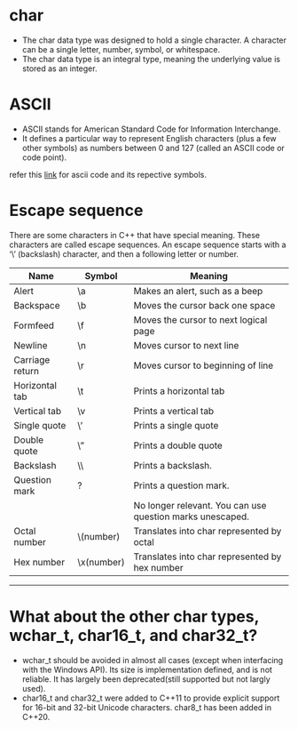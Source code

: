 # __char__

- The char data type was designed to hold a single character. A character can be a single letter, number, symbol, or whitespace.
- The char data type is an integral type, meaning the underlying value is stored as an integer.

# __ASCII__

- ASCII stands for American Standard Code for Information Interchange.
-  It defines a particular way to represent English characters (plus a few other symbols) as numbers between 0 and 127 (called an ASCII code or code point).

refer this [link](https://www.ascii-code.com/) for ascii code and its repective symbols.

# Escape sequence

There are some characters in C++ that have special meaning. These characters are called escape sequences. An escape sequence starts with a ‘\’ (backslash) character, and then a following letter or number.

|Name|	Symbol|	Meaning|
|----|-----|-----|
|Alert|	\a|	Makes an alert, such as a beep|
|Backspace|	\b|	Moves the cursor back one space|
|Formfeed|	\f|	Moves the cursor to next logical page|
|Newline|	\n|	Moves cursor to next line|
|Carriage return|	\r|	Moves cursor to beginning of line|
|Horizontal tab|	\t|	Prints a horizontal tab|
|Vertical tab|	\v|	Prints a vertical tab|
|Single quote|	\’|	Prints a single quote|
|Double quote|	\”|	Prints a double quote|
|Backslash|	\\\ |	Prints a backslash.|
|Question mark|	\?|	Prints a question mark.
| | |No longer relevant. You can use question marks unescaped.|
|Octal number|	\\(number)|	Translates into char represented by octal|
|Hex number|	\x(number)|	Translates into char represented by hex number|

---

# What about the other char types, wchar_t, char16_t, and char32_t?

- wchar_t should be avoided in almost all cases (except when interfacing with the Windows API). Its size is implementation defined, and is not reliable. It has largely been deprecated(still supported but not largly used).
- char16_t and char32_t were added to C++11 to provide explicit support for 16-bit and 32-bit Unicode characters. char8_t has been added in C++20.

